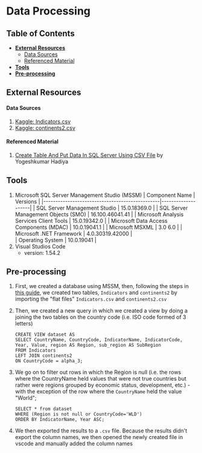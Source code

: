 # Data Processing

## Table of Contents
  - **[External Resources](#external-resources)**
      - [Data Sources](#data-sources)   
      - [Referenced Material](#referenced-material)
  - **[Tools](#tools)**
  - **[Pre-processing](#pre-processing)**

## External Resources
#### Data Sources
1. [Kaggle: Indicators.csv](https://www.kaggle.com/worldbank/world-development-indicators?select=Indicators.csv)
2. [Kaggle: continents2.csv](https://www.kaggle.com/andradaolteanu/country-mapping-iso-continent-region)

#### Referenced Material
1. [Create Table And Put Data In SQL Server Using CSV File](https://www.c-sharpcorner.com/article/create-table-and-put-data-in-sql-server-using-csv-file/) by Yogeshkumar Hadiya

## Tools
1. Microsoft SQL Server Management Studio (MSSM)
    |   Component Name                               |  Versions          |
    |------------------------------------------------|--------------------|
    |   SQL Server Management Studio				 | 15.0.18369.0       |
    |   SQL Server Management Objects (SMO)			 | 16.100.46041.41    |
    |   Microsoft Analysis Services Client Tools	 | 15.0.19342.0       |
    |   Microsoft Data Access Components (MDAC)		 | 10.0.19041.1       |
    |   Microsoft MSXML						         | 3.0 6.0            |
    |   Microsoft .NET Framework				     | 4.0.30319.42000    |   
    |   Operating System						     | 10.0.19041         |
2. Visual Studios Code
    - version: 1.54.2
  

## Pre-processing
<!-- TODO: Need to include the pre-processing we did to get our original Dataset.csv -->
1. First, we created a database using MSSM, then, following the steps in [this guide](https://www.c-sharpcorner.com/article/create-table-and-put-data-in-sql-server-using-csv-file/), we created two tables, `Indicators` and `continents2` by importing the "flat files" `Indicators.csv` and `continents2.csv`
   
2. Then, we created a new query in which we created a view by doing a joining the two tables on the country code (i.e. ISO code formed of 3 letters)
    ```
    CREATE VIEW dataset AS
    SELECT CountryName, CountryCode, IndicatorName, IndicatorCode, Year, Value, region AS Region, sub_region AS SubRegion
    FROM Indicators
    LEFT JOIN continents2
    ON CountryCode = alpha_3;
    ```

3. We go on to filter out rows in which the Region is null (i.e. the rows where the CountryName held values that were not true countries but rather were regions grouped by economic status, development, etc.) - with the exception of the row where the `CountryName` held the value "World";
    ```
    SELECT * from dataset
    WHERE (Region is not null or CountryCode='WLD')
    ORDER BY IndicatorName, Year ASC;
    ```

1. We then exported the results to a `.csv` file. Because the results didn't export the column names, we then opened the newly created file in vscode and manually added the column names
